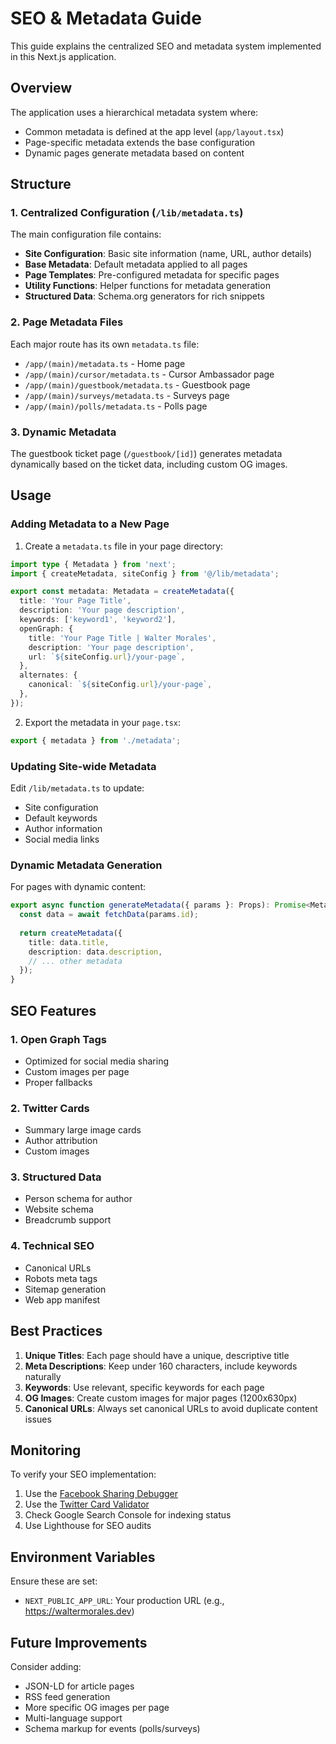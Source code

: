 # SEO & Metadata Guide

This guide explains the centralized SEO and metadata system implemented in this Next.js application.

## Overview

The application uses a hierarchical metadata system where:
- Common metadata is defined at the app level (`app/layout.tsx`)
- Page-specific metadata extends the base configuration
- Dynamic pages generate metadata based on content

## Structure

### 1. Centralized Configuration (`/lib/metadata.ts`)

The main configuration file contains:
- **Site Configuration**: Basic site information (name, URL, author details)
- **Base Metadata**: Default metadata applied to all pages
- **Page Templates**: Pre-configured metadata for specific pages
- **Utility Functions**: Helper functions for metadata generation
- **Structured Data**: Schema.org generators for rich snippets

### 2. Page Metadata Files

Each major route has its own `metadata.ts` file:
- `/app/(main)/metadata.ts` - Home page
- `/app/(main)/cursor/metadata.ts` - Cursor Ambassador page
- `/app/(main)/guestbook/metadata.ts` - Guestbook page
- `/app/(main)/surveys/metadata.ts` - Surveys page
- `/app/(main)/polls/metadata.ts` - Polls page

### 3. Dynamic Metadata

The guestbook ticket page (`/guestbook/[id]`) generates metadata dynamically based on the ticket data, including custom OG images.

## Usage

### Adding Metadata to a New Page

1. Create a `metadata.ts` file in your page directory:

```typescript
import type { Metadata } from 'next';
import { createMetadata, siteConfig } from '@/lib/metadata';

export const metadata: Metadata = createMetadata({
  title: 'Your Page Title',
  description: 'Your page description',
  keywords: ['keyword1', 'keyword2'],
  openGraph: {
    title: 'Your Page Title | Walter Morales',
    description: 'Your page description',
    url: `${siteConfig.url}/your-page`,
  },
  alternates: {
    canonical: `${siteConfig.url}/your-page`,
  },
});
```

2. Export the metadata in your `page.tsx`:

```typescript
export { metadata } from './metadata';
```

### Updating Site-wide Metadata

Edit `/lib/metadata.ts` to update:
- Site configuration
- Default keywords
- Author information
- Social media links

### Dynamic Metadata Generation

For pages with dynamic content:

```typescript
export async function generateMetadata({ params }: Props): Promise<Metadata> {
  const data = await fetchData(params.id);
  
  return createMetadata({
    title: data.title,
    description: data.description,
    // ... other metadata
  });
}
```

## SEO Features

### 1. Open Graph Tags
- Optimized for social media sharing
- Custom images per page
- Proper fallbacks

### 2. Twitter Cards
- Summary large image cards
- Author attribution
- Custom images

### 3. Structured Data
- Person schema for author
- Website schema
- Breadcrumb support

### 4. Technical SEO
- Canonical URLs
- Robots meta tags
- Sitemap generation
- Web app manifest

## Best Practices

1. **Unique Titles**: Each page should have a unique, descriptive title
2. **Meta Descriptions**: Keep under 160 characters, include keywords naturally
3. **Keywords**: Use relevant, specific keywords for each page
4. **OG Images**: Create custom images for major pages (1200x630px)
5. **Canonical URLs**: Always set canonical URLs to avoid duplicate content issues

## Monitoring

To verify your SEO implementation:

1. Use the [Facebook Sharing Debugger](https://developers.facebook.com/tools/debug/)
2. Use the [Twitter Card Validator](https://cards-dev.twitter.com/validator)
3. Check Google Search Console for indexing status
4. Use Lighthouse for SEO audits

## Environment Variables

Ensure these are set:
- `NEXT_PUBLIC_APP_URL`: Your production URL (e.g., https://waltermorales.dev)

## Future Improvements

Consider adding:
- JSON-LD for article pages
- RSS feed generation
- More specific OG images per page
- Multi-language support
- Schema markup for events (polls/surveys)